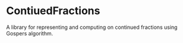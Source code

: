 # ContiuedFractions
A library for representing and computing on continued fractions using Gospers algorithm.

